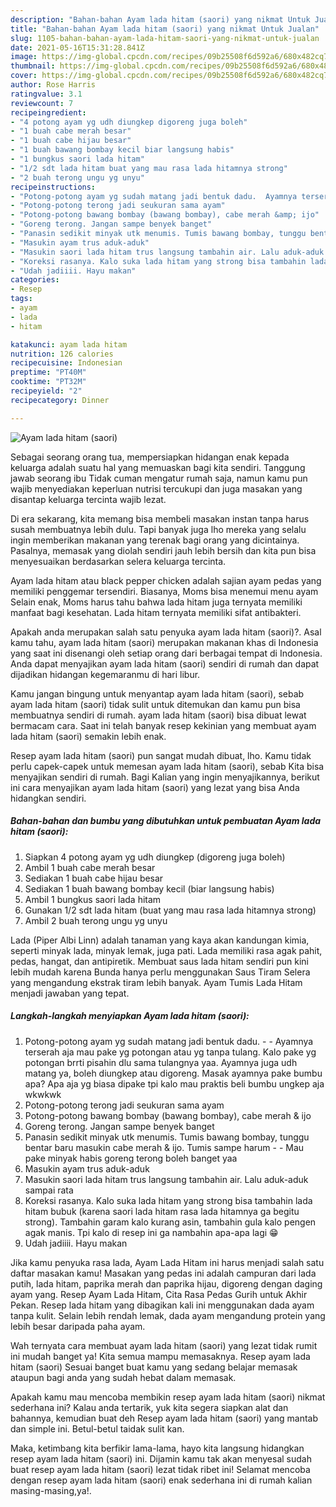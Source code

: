 ```yaml
---
description: "Bahan-bahan Ayam lada hitam (saori) yang nikmat Untuk Jualan"
title: "Bahan-bahan Ayam lada hitam (saori) yang nikmat Untuk Jualan"
slug: 1105-bahan-bahan-ayam-lada-hitam-saori-yang-nikmat-untuk-jualan
date: 2021-05-16T15:31:28.841Z
image: https://img-global.cpcdn.com/recipes/09b25508f6d592a6/680x482cq70/ayam-lada-hitam-saori-foto-resep-utama.jpg
thumbnail: https://img-global.cpcdn.com/recipes/09b25508f6d592a6/680x482cq70/ayam-lada-hitam-saori-foto-resep-utama.jpg
cover: https://img-global.cpcdn.com/recipes/09b25508f6d592a6/680x482cq70/ayam-lada-hitam-saori-foto-resep-utama.jpg
author: Rose Harris
ratingvalue: 3.1
reviewcount: 7
recipeingredient:
- "4 potong ayam yg udh diungkep digoreng juga boleh"
- "1 buah cabe merah besar"
- "1 buah cabe hijau besar"
- "1 buah bawang bombay kecil biar langsung habis"
- "1 bungkus saori lada hitam"
- "1/2 sdt lada hitam buat yang mau rasa lada hitamnya strong"
- "2 buah terong ungu yg unyu"
recipeinstructions:
- "Potong-potong ayam yg sudah matang jadi bentuk dadu.  Ayamnya terserah aja mau pake yg potongan atau yg tanpa tulang. Kalo pake yg potongan brrti pisahin dlu sama tulangnya yaa. Ayamnya juga udh matang ya, boleh diungkep atau digoreng. Masak ayamnya pake bumbu apa? Apa aja yg biasa dipake tpi kalo mau praktis beli bumbu ungkep aja wkwkwk"
- "Potong-potong terong jadi seukuran sama ayam"
- "Potong-potong bawang bombay (bawang bombay), cabe merah &amp; ijo"
- "Goreng terong. Jangan sampe benyek banget"
- "Panasin sedikit minyak utk menumis. Tumis bawang bombay, tunggu bentar baru masukin cabe merah &amp; ijo. Tumis sampe harum  Mau pake minyak habis goreng terong boleh banget yaa"
- "Masukin ayam trus aduk-aduk"
- "Masukin saori lada hitam trus langsung tambahin air. Lalu aduk-aduk sampai rata"
- "Koreksi rasanya. Kalo suka lada hitam yang strong bisa tambahin lada hitam bubuk (karena saori lada hitam rasa lada hitamnya ga begitu strong). Tambahin garam kalo kurang asin, tambahin gula kalo pengen agak manis. Tpi kalo di resep ini ga nambahin apa-apa lagi 😁"
- "Udah jadiiii. Hayu makan"
categories:
- Resep
tags:
- ayam
- lada
- hitam

katakunci: ayam lada hitam 
nutrition: 126 calories
recipecuisine: Indonesian
preptime: "PT40M"
cooktime: "PT32M"
recipeyield: "2"
recipecategory: Dinner

---
```



![Ayam lada hitam (saori)](https://img-global.cpcdn.com/recipes/09b25508f6d592a6/680x482cq70/ayam-lada-hitam-saori-foto-resep-utama.jpg)

Sebagai seorang orang tua, mempersiapkan hidangan enak kepada keluarga adalah suatu hal yang memuaskan bagi kita sendiri. Tanggung jawab seorang ibu Tidak cuman mengatur rumah saja, namun kamu pun wajib menyediakan keperluan nutrisi tercukupi dan juga masakan yang disantap keluarga tercinta wajib lezat.

Di era  sekarang, kita memang bisa membeli masakan instan tanpa harus susah membuatnya lebih dulu. Tapi banyak juga lho mereka yang selalu ingin memberikan makanan yang terenak bagi orang yang dicintainya. Pasalnya, memasak yang diolah sendiri jauh lebih bersih dan kita pun bisa menyesuaikan berdasarkan selera keluarga tercinta. 

Ayam lada hitam atau black pepper chicken adalah sajian ayam pedas yang memiliki penggemar tersendiri. Biasanya, Moms bisa menemui menu ayam Selain enak, Moms harus tahu bahwa lada hitam juga ternyata memiliki manfaat bagi kesehatan. Lada hitam ternyata memiliki sifat antibakteri.

Apakah anda merupakan salah satu penyuka ayam lada hitam (saori)?. Asal kamu tahu, ayam lada hitam (saori) merupakan makanan khas di Indonesia yang saat ini disenangi oleh setiap orang dari berbagai tempat di Indonesia. Anda dapat menyajikan ayam lada hitam (saori) sendiri di rumah dan dapat dijadikan hidangan kegemaranmu di hari libur.

Kamu jangan bingung untuk menyantap ayam lada hitam (saori), sebab ayam lada hitam (saori) tidak sulit untuk ditemukan dan kamu pun bisa membuatnya sendiri di rumah. ayam lada hitam (saori) bisa dibuat lewat bermacam cara. Saat ini telah banyak resep kekinian yang membuat ayam lada hitam (saori) semakin lebih enak.

Resep ayam lada hitam (saori) pun sangat mudah dibuat, lho. Kamu tidak perlu capek-capek untuk memesan ayam lada hitam (saori), sebab Kita bisa menyajikan sendiri di rumah. Bagi Kalian yang ingin menyajikannya, berikut ini cara menyajikan ayam lada hitam (saori) yang lezat yang bisa Anda hidangkan sendiri.

<!--inarticleads1-->

##### Bahan-bahan dan bumbu yang dibutuhkan untuk pembuatan Ayam lada hitam (saori):

1. Siapkan 4 potong ayam yg udh diungkep (digoreng juga boleh)
1. Ambil 1 buah cabe merah besar
1. Sediakan 1 buah cabe hijau besar
1. Sediakan 1 buah bawang bombay kecil (biar langsung habis)
1. Ambil 1 bungkus saori lada hitam
1. Gunakan 1/2 sdt lada hitam (buat yang mau rasa lada hitamnya strong)
1. Ambil 2 buah terong ungu yg unyu


Lada (Piper Albi Linn) adalah tanaman yang kaya akan kandungan kimia, seperti minyak lada, minyak lemak, juga pati. Lada memiliki rasa agak pahit, pedas, hangat, dan antipiretik. Membuat saus lada hitam sendiri pun kini lebih mudah karena Bunda hanya perlu menggunakan Saus Tiram Selera yang mengandung ekstrak tiram lebih banyak. Ayam Tumis Lada Hitam menjadi jawaban yang tepat. 

<!--inarticleads2-->

##### Langkah-langkah menyiapkan Ayam lada hitam (saori):

1. Potong-potong ayam yg sudah matang jadi bentuk dadu. -  - Ayamnya terserah aja mau pake yg potongan atau yg tanpa tulang. Kalo pake yg potongan brrti pisahin dlu sama tulangnya yaa. Ayamnya juga udh matang ya, boleh diungkep atau digoreng. Masak ayamnya pake bumbu apa? Apa aja yg biasa dipake tpi kalo mau praktis beli bumbu ungkep aja wkwkwk
1. Potong-potong terong jadi seukuran sama ayam
1. Potong-potong bawang bombay (bawang bombay), cabe merah &amp; ijo
1. Goreng terong. Jangan sampe benyek banget
1. Panasin sedikit minyak utk menumis. Tumis bawang bombay, tunggu bentar baru masukin cabe merah &amp; ijo. Tumis sampe harum -  - Mau pake minyak habis goreng terong boleh banget yaa
1. Masukin ayam trus aduk-aduk
1. Masukin saori lada hitam trus langsung tambahin air. Lalu aduk-aduk sampai rata
1. Koreksi rasanya. Kalo suka lada hitam yang strong bisa tambahin lada hitam bubuk (karena saori lada hitam rasa lada hitamnya ga begitu strong). Tambahin garam kalo kurang asin, tambahin gula kalo pengen agak manis. Tpi kalo di resep ini ga nambahin apa-apa lagi 😁
1. Udah jadiiii. Hayu makan


Jika kamu penyuka rasa lada, Ayam Lada Hitam ini harus menjadi salah satu daftar masakan kamu! Masakan yang pedas ini adalah campuran dari lada putih, lada hitam, paprika merah dan paprika hijau, digoreng dengan daging ayam yang. Resep Ayam Lada Hitam, Cita Rasa Pedas Gurih untuk Akhir Pekan. Resep lada hitam yang dibagikan kali ini menggunakan dada ayam tanpa kulit. Selain lebih rendah lemak, dada ayam mengandung protein yang lebih besar daripada paha ayam. 

Wah ternyata cara membuat ayam lada hitam (saori) yang lezat tidak rumit ini mudah banget ya! Kita semua mampu memasaknya. Resep ayam lada hitam (saori) Sesuai banget buat kamu yang sedang belajar memasak ataupun bagi anda yang sudah hebat dalam memasak.

Apakah kamu mau mencoba membikin resep ayam lada hitam (saori) nikmat sederhana ini? Kalau anda tertarik, yuk kita segera siapkan alat dan bahannya, kemudian buat deh Resep ayam lada hitam (saori) yang mantab dan simple ini. Betul-betul taidak sulit kan. 

Maka, ketimbang kita berfikir lama-lama, hayo kita langsung hidangkan resep ayam lada hitam (saori) ini. Dijamin kamu tak akan menyesal sudah buat resep ayam lada hitam (saori) lezat tidak ribet ini! Selamat mencoba dengan resep ayam lada hitam (saori) enak sederhana ini di rumah kalian masing-masing,ya!.


